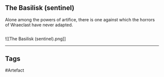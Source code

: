 ## The Basilisk (sentinel)
Alone among the powers of artifice, there is one against
which the horrors of Wraeclast have never adapted.
## 
![[The Basilisk (sentinel).png]]

---
## Tags
#Artefact